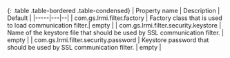 

{: .table .table-bordered .table-condensed}
| Property name | Description | Default   |
|-----|---|--|
| com.gs.lrmi.filter.factory | Factory class that is used to load communication filter.| empty |
| com.gs.lrmi.filter.security.keystore | Name of the keystore file that should be used by SSL communication filter. | empty |
| com.gs.lrmi.filter.security.password | Keystore password that should be used by SSL communication filter. | empty |


